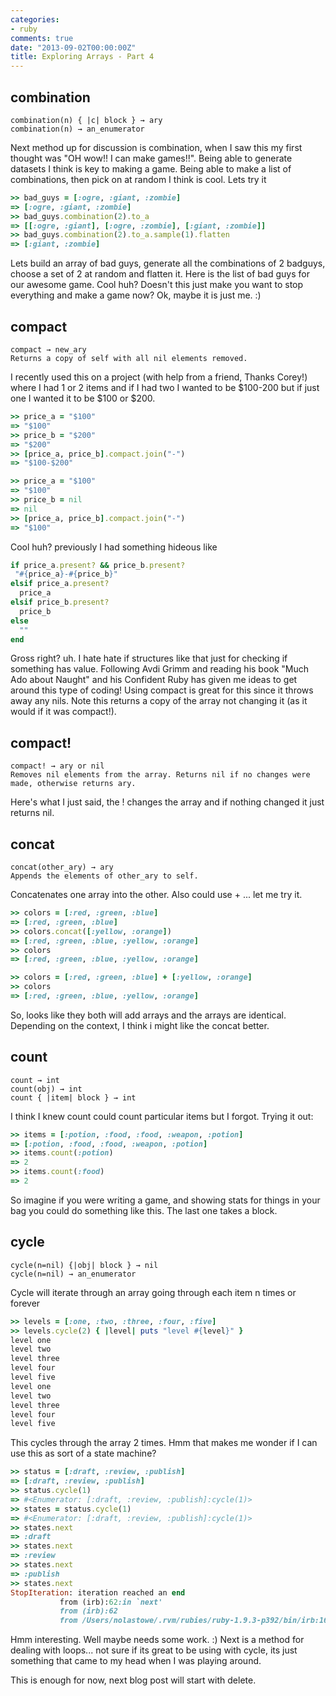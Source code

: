 ```yaml
---
categories:
- ruby
comments: true
date: "2013-09-02T00:00:00Z"
title: Exploring Arrays - Part 4
---
```


## combination
    combination(n) { |c| block } → ary 
    combination(n) → an_enumerator

Next method up for discussion is combination, when I saw this my first thought was "OH wow!! I can make games!!". Being able to generate datasets I think is key to making a game. Being able to make a list of combinations, then pick on at random I think is cool. Lets try it 

``` ruby
>> bad_guys = [:ogre, :giant, :zombie]
=> [:ogre, :giant, :zombie]
>> bad_guys.combination(2).to_a
=> [[:ogre, :giant], [:ogre, :zombie], [:giant, :zombie]]
>> bad_guys.combination(2).to_a.sample(1).flatten
=> [:giant, :zombie]
```

Lets build an array of bad guys, generate all the combinations of 2 badguys, choose a set of 2 at random and flatten it. Here is the list of bad guys for our awesome game. Cool huh? Doesn't this just make you want to stop everything and make a game now? Ok, maybe it is just me. :) 

## compact
    compact → new_ary 
    Returns a copy of self with all nil elements removed.


I recently used this on a project (with help from a friend, Thanks Corey!) where I had 1 or 2 items and if I had two I wanted to be $100-200 but if just one I wanted it to be $100 or $200.
``` ruby
>> price_a = "$100"
=> "$100"
>> price_b = "$200"
=> "$200"
>> [price_a, price_b].compact.join("-")
=> "$100-$200"

>> price_a = "$100"
=> "$100"
>> price_b = nil
=> nil
>> [price_a, price_b].compact.join("-")
=> "$100"
```
Cool huh? previously I had something hideous like

``` ruby
if price_a.present? && price_b.present?
 "#{price_a}-#{price_b}"
elsif price_a.present?
  price_a
elsif price_b.present?
  price_b
else
  ""
end
```

Gross right? uh. I hate hate if structures like that just for checking if something has value. Following Avdi Grimm and reading his book "Much Ado about Naught" and his Confident Ruby has given me ideas to get around this type of coding! Using compact is great for this since it throws away any nils. Note this returns a copy of the array not changing it (as it would if it was compact!).

## compact!
    compact! → ary or nil
    Removes nil elements from the array. Returns nil if no changes were made, otherwise returns ary.

Here's what I just said, the ! changes the array and if nothing changed it just returns nil. 

## concat
    concat(other_ary) → ary 
    Appends the elements of other_ary to self.

Concatenates one array into the other. Also could use + ... let me try it.

``` ruby
>> colors = [:red, :green, :blue]
=> [:red, :green, :blue]
>> colors.concat([:yellow, :orange])
=> [:red, :green, :blue, :yellow, :orange]
>> colors
=> [:red, :green, :blue, :yellow, :orange]

>> colors = [:red, :green, :blue] + [:yellow, :orange]
>> colors
=> [:red, :green, :blue, :yellow, :orange]
```
	
So, looks like they both will add arrays and the arrays are identical. Depending on the context, I think i might like the concat better.

## count
    count → int 
    count(obj) → int
    count { |item| block } → int

I think I knew count could count particular items but I forgot. Trying it out:

``` ruby
>> items = [:potion, :food, :food, :weapon, :potion]
=> [:potion, :food, :food, :weapon, :potion]
>> items.count(:potion)
=> 2
>> items.count(:food)
=> 2
```

So imagine if you were writing a game, and showing stats for things in your bag you could do something like this. The last one takes a block.

## cycle 
    cycle(n=nil) {|obj| block } → nil 
    cycle(n=nil) → an_enumerator

Cycle will iterate through an array going through each item n times or forever

``` ruby
>> levels = [:one, :two, :three, :four, :five]
>> levels.cycle(2) { |level| puts "level #{level}" }
level one
level two
level three
level four
level five
level one
level two
level three
level four
level five
```

This cycles through the array 2 times. Hmm that makes me wonder if I can use this as sort of a state machine? 

``` ruby
>> status = [:draft, :review, :publish]
=> [:draft, :review, :publish]
>> status.cycle(1)
=> #<Enumerator: [:draft, :review, :publish]:cycle(1)>
>> states = status.cycle(1)
=> #<Enumerator: [:draft, :review, :publish]:cycle(1)>
>> states.next
=> :draft
>> states.next
=> :review
>> states.next
=> :publish
>> states.next
StopIteration: iteration reached an end
	       from (irb):62:in `next'
	       from (irb):62
	       from /Users/nolastowe/.rvm/rubies/ruby-1.9.3-p392/bin/irb:16:in `<main>'
```

Hmm interesting. Well maybe needs some work. :) Next is a method for dealing with loops... not sure if its great to be using with cycle, its just something that came to my head when I was playing around.

This is enough for now, next blog post will start with delete.




